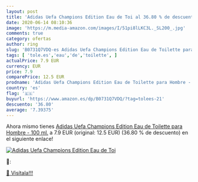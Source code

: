 ```yaml
---
layout: post
title: 'Adidas Uefa Champions Edition Eau de Toi al 36.80 % de descuento'
date: 2020-06-14 08:10:36
image: 'https://m.media-amazon.com/images/I/51pi8lLKC3L._SL200_.jpg'
comments: true
category: ofertas
author: ring
slug: 'B0731Q7VDQ-es Adidas Uefa Champions Edition Eau de Toilette para Hombre...'
tags: [ 'tole.es','eau','de','toilette', ]
actualPrice: 7.9 EUR
currency: EUR
price: 7.9
comparePrice: 12.5 EUR
prodname: 'Adidas Uefa Champions Edition Eau de Toilette para Hombre -  100 ml.'
country: 'es'
flag: '🇪🇸'
buyurl: 'https://www.amazon.es/dp/B0731Q7VDQ/?tag=tolees-21'
descuento: '36.80'
average: '7.39375'
---
```


Ahora mismo tienes [Adidas Uefa Champions Edition Eau de Toilette para Hombre -  100 ml.](https://www.amazon.es/dp/B0731Q7VDQ/?tag=tolees-21) a 7.9 EUR (original: 12.5 EUR) (36.80 %  de descuento) en el siguiente enlace!

[![Adidas Uefa Champions Edition Eau de Toi](https://m.media-amazon.com/images/I/51pi8lLKC3L._SL200_.jpg)](https://www.amazon.es/dp/B0731Q7VDQ/?tag=tolees-21)

🔎:


[🛒 Visítala!!!](https://www.amazon.es/dp/B0731Q7VDQ/?tag=tolees-21)
